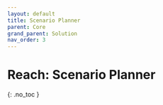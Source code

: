 ```yaml
---
layout: default
title: Scenario Planner
parent: Core
grand_parent: Solution
nav_order: 3
---
```


# Reach: Scenario Planner
{: .no_toc }